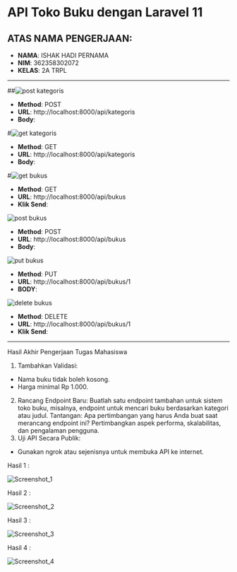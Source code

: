 # API Toko Buku dengan Laravel 11

## ATAS NAMA PENGERJAAN:
- **NAMA**: ISHAK HADI PERNAMA
- **NIM**: 362358302072
- **KELAS**: 2A TRPL

-------------------------------

##![post kategoris](https://github.com/user-attachments/assets/9b8b4cde-b866-430b-8f0e-262dae601a25)
- **Method**: POST
- **URL**: http://localhost:8000/api/kategoris
- **Body**:

#![get kategoris](https://github.com/user-attachments/assets/af244d2d-2cc7-48e9-b063-782adadcf1cd)
- **Method**: GET
- **URL**: http://localhost:8000/api/kategoris
- **Body**:

#![get bukus](https://github.com/user-attachments/assets/87cbeccd-c1a1-4e2f-9cf8-8a00a1b53c02)
- **Method**: GET
- **URL**: http://localhost:8000/api/bukus
- **Klik Send**:

![post bukus](https://github.com/user-attachments/assets/5dcf8e86-ccb1-4184-a24e-ac1b4b94df4a)
- **Method**: POST
- **URL**: http://localhost:8000/api/bukus
- **Body**:

![put bukus](https://github.com/user-attachments/assets/fd8f150b-b9ae-4417-9c8e-3f511fee8848)
- **Method**: PUT
- **URL**: http://localhost:8000/api/bukus/1
- **BODY**:

![delete bukus](https://github.com/user-attachments/assets/b1923f83-a893-49a1-993f-eaa22d840805)

- **Method**: DELETE
- **URL**: http://localhost:8000/api/bukus/1
- **Klik Send**:

-------------------------------------

Hasil Akhir Pengerjaan Tugas Mahasiswa
1.	Tambahkan Validasi:
-	Nama buku tidak boleh kosong.
-	Harga minimal Rp 1.000.
2.	Rancang Endpoint Baru:
Buatlah satu endpoint tambahan untuk sistem toko buku, misalnya, endpoint untuk mencari buku berdasarkan kategori atau judul. Tantangan: Apa pertimbangan yang harus Anda buat saat merancang endpoint ini? Pertimbangkan aspek performa, skalabilitas, dan pengalaman pengguna.
3.	Uji API Secara Publik:
-	Gunakan ngrok atau sejenisnya untuk membuka API ke internet.


Hasil 1 :

![Screenshot_1](https://github.com/user-attachments/assets/3384e428-0e38-495e-84dd-960ada57e676)

Hasil 2 :

![Screenshot_2](https://github.com/user-attachments/assets/afe0431c-0c66-4335-923b-c43f3de45858)

Hasil 3 :

![Screenshot_3](https://github.com/user-attachments/assets/a4d77b13-eb71-42b4-bf4a-dd12ecdec32b)

Hasil 4 :

![Screenshot_4](https://github.com/user-attachments/assets/0b7b1454-f40d-4f65-9b63-b25873271a58)



